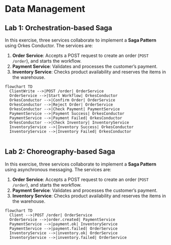 # Data Management
## Lab 1: Orchestration-based Saga

In this exercise, three services collaborate to implement a **Saga Pattern** using Orkes Conductor. The services are:

1. **Order Service**: Accepts a POST request to create an order (`POST /order`), and starts the workflow.
2. **Payment Service**: Validates and processes the customer’s payment.
3. **Inventory Service**: Checks product availability and reserves the items in the warehouse.

```mermaid
flowchart TD
  ClientWrite -->|POST /order| OrderService
  OrderService -->|Start Workflow| OrkesConductor
  OrkesConductor -->|Confirm Order| OrderService
  OrkesConductor -->|Reject Order| OrderService
  OrkesConductor -->|Check Payment| PaymentService
  PaymentService -->|Payment Success| OrkesConductor
  PaymentService -->|Payment Failed| OrkesConductor
  OrkesConductor -->|Check Inventory| InventoryService
  InventoryService -->|Inventory Success| OrkesConductor
  InventoryService -->|Inventory Failed| OrkesConductor
  
```

## Lab 2: Choreography-based Saga

In this exercise, three services collaborate to implement a **Saga Pattern** using asynchronous messaging. The services are:

1. **Order Service**: Accepts a POST request to create an order (`POST /order`), and starts the workflow.
2. **Payment Service**: Validates and processes the customer’s payment.
3. **Inventory Service**: Checks product availability and reserves the items in the warehouse.

```mermaid
flowchart TD
  Client -->|POST /order| OrderService
  OrderService -->|order.created| PaymentService
  PaymentService -->|payment.ok| InventoryService
  PaymentService -->|payment.failed| OrderService
  InventoryService -->|inventory.ok| OrderService
  InventoryService -->|inventory.failed| OrderService
```